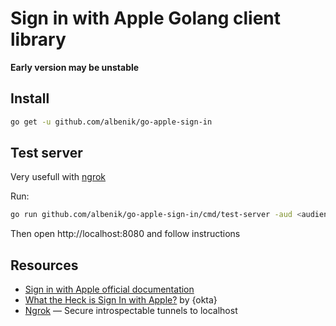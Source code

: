 # Sign in with Apple Golang client library

**Early version may be unstable**

## Install

```bash
go get -u github.com/albenik/go-apple-sign-in
```

## Test server

Very usefull with [ngrok](https://ngrok.com)

Run:

```bash
go run github.com/albenik/go-apple-sign-in/cmd/test-server -aud <audience> -team <team_id> -client <client_id> -key <key_id> -keyfile <pem_file_path> -redirect https://<ngrok_subdomain>.ngrok.io/callback
```

Then open http://localhost:8080 and follow instructions

## Resources

* [Sign in with Apple official documentation](https://developer.apple.com/documentation/sign_in_with_apple)
* [What the Heck is Sign In with Apple?](https://developer.okta.com/blog/2019/06/04/what-the-heck-is-sign-in-with-apple) by
  {okta}
* [Ngrok](https://ngrok.com) — Secure introspectable tunnels to localhost
